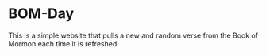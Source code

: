 # BOM-Day
 This is a simple website that pulls a new and random verse from the Book of Mormon each time it is refreshed.
